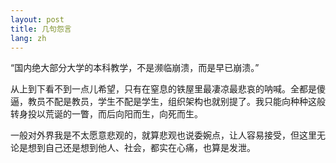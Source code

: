 ```yaml
---
layout: post
title: 几句怨言
lang: zh
---
```


“国内绝大部分大学的本科教学，不是濒临崩溃，而是早已崩溃。”

从上到下看不到一点儿希望，只有在窒息的铁屋里最凄凉最悲哀的呐喊。全都是傻逼，教员不配是教员，学生不配是学生，组织架构也就别提了。我只能向种种这般转身投以荒诞的一瞥，而后向阳而生，向死而生。

一般对外界我是不太愿意悲观的，就算悲观也说委婉点，让人容易接受，但这里无论是想到自己还是想到他人、社会，都实在心痛，也算是发泄。
